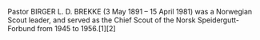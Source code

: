Pastor BIRGER L. D. BREKKE (3 May 1891 – 15 April 1981) was a Norwegian Scout leader, and served as the Chief Scout of the Norsk Speidergutt-Forbund from 1945 to 1956.[1][2]
